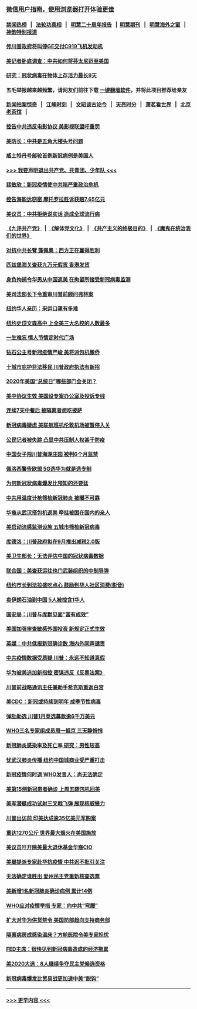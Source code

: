 ### [微信用户指南，使用浏览器打开体验更佳](https://github.com/gfw-breaker/banned-news1/blob/master/indexes/wechat-guide.md?t=0)
#### [禁闻热榜](热点新闻.md?t=0)  &nbsp;&nbsp;|&nbsp;&nbsp; [法轮功真相](https://github.com/gfw-breaker/truth/blob/master/README.md?t=0) &nbsp;&nbsp;|&nbsp;&nbsp; [明慧二十周年报告](https://github.com/gfw-breaker/mh-reports/blob/master/README.md?t=0) &nbsp;&nbsp;|&nbsp;&nbsp;[明慧期刊](https://github.com/gfw-breaker/mh-qikan) &nbsp;&nbsp;|&nbsp;&nbsp; [明慧海外之窗](https://github.com/gfw-breaker/mh-news/blob/master/README.md?t=0) &nbsp;&nbsp;|&nbsp;&nbsp; [神韵特别报道](https://github.com/gfw-breaker/mh-news/blob/master/shenyun.md?t=0)
#### [传川普政府将叫停GE交付C919飞机发动机](../pages/nsc412/n11871600.md?t=02161102) 
#### [美记者卧底调查：中共如何将芬太尼运至美国](../pages/nsc412/n11871821.md?t=02161102) 
#### [研究：冠状病毒在物体上存活力最长9天](../pages/nsc412/n11871871.md?t=02161102) 
#### 五毛举报越来越频繁，请网友们前往下载 [一键翻墙软件](https://github.com/gfw-breaker/ssr-accounts)，并将此项目推荐给亲友
#### [新闻拍案惊奇](https://github.com/gfw-breaker/banned-news1/blob/master/pages/link4.md) &nbsp;&nbsp;|&nbsp;&nbsp; [江峰时刻](https://github.com/gfw-breaker/banned-news1/blob/master/pages/link4.md) &nbsp;&nbsp;|&nbsp;&nbsp; [文昭谈古论今](https://github.com/gfw-breaker/banned-news1/blob/master/pages/link4.md) &nbsp;&nbsp;|&nbsp;&nbsp; [天亮时分](https://github.com/gfw-breaker/banned-news1/blob/master/pages/link4.md) &nbsp;&nbsp;|&nbsp;&nbsp; [萧茗看世界](https://github.com/gfw-breaker/banned-news1/blob/master/pages/link4.md) &nbsp;&nbsp;|&nbsp;&nbsp; [北京老茶馆](https://github.com/gfw-breaker/banned-news1/blob/master/pages/link4.md) &nbsp;&nbsp;|&nbsp;&nbsp; 
#### [控告中共违反电影协议 美影视联盟吁重罚](../pages/nsc412/n11871820.md?t=02161102) 
#### [美防长：中共是五角大楼头号问题](../pages/nsc412/n11871768.md?t=02161102) 
#### [威士特丹号邮轮首例新冠病例是美国人](../pages/nsc412/n11871731.md?t=02161102) 
#### [>>> 我要声明退出共产党、共青团、少年队 <<<](https://github.com/begood0513/goodnews/blob/master/quit/letter.md) 
#### [裴敏欣：新冠疫情使中共陷严重政治危机](../pages/nsc412/n11871514.md?t=02161102) 
#### [控告海能达窃密 摩托罗拉胜诉获赔7.65亿元](../pages/nsc412/n11871594.md?t=02161102) 
#### [美议员：中共拒绝说实话 造成全球流行病](../pages/nsc412/n11871582.md?t=02161102) 
#### [《九评共产党》](https://github.com/begood0513/9ping.md/blob/master/README.md) &nbsp;|&nbsp; [《解体党文化》](../../../../jtdwh.md/blob/master/README.md)  &nbsp;|&nbsp; [《共产主义的终极目的》](../../../../gczydzjmd.md/blob/master/README.md) &nbsp;|&nbsp; [《魔鬼在统治我们的世界》](../../../../mgztzwmdsj.md/blob/master/README.md) 
#### [对抗中共长臂 蓬佩奥：西方正在赢得胜利](../pages/nsc412/n11871500.md?t=02161102) 
#### [匹兹堡海关查获九万元假货 香港发货](../pages/nsc412/n11870716.md?t=02161102) 
#### [身负拘捕令华男从中国返美  在拘留所接受新冠病毒监测](../pages/nsc412/n11870710.md?t=02161102) 
#### [美司法部长下令重审川普前顾问弗林案](../pages/nsc412/n11870258.md?t=02161102) 
#### [纽约华人亲历：采运口罩有多难](../pages/nsc412/n11870531.md?t=02161102) 
#### [纽约史岱文森高中  上全美三大名校的人数最多](../pages/nsc412/n11870557.md?t=02161102) 
#### [一生难忘 情人节情定时代广场](../pages/nsc412/n11870536.md?t=02161102) 
#### [钻石公主号新冠疫情严峻 美将派包机撤侨](../pages/nsc412/n11870505.md?t=02161102) 
#### [十城市庇护非法移民 川普政府执法有新招](../pages/nsc412/n11870410.md?t=02161102) 
#### [2020年美国“总统日”哪些部门会关闭？](../pages/nsc412/n11870148.md?t=02161102) 
#### [美中协议生效 美国设专案办公室及投诉专线](../pages/nsc412/n11870266.md?t=02161102) 
#### [连续7天中餐后 被隔离者想吃披萨](../pages/nsc412/n11870243.md?t=02161102) 
#### [新冠病毒疑虑 美联航班机伦敦机场被暂停入关](../pages/nsc412/n11870015.md?t=02161102) 
#### [公民记者被失踪 凸显中共压制人权甚于防疫](../pages/nsc412/n11870042.md?t=02161102) 
#### [中国女子闯川普海湖庄园 被判6个月监禁](../pages/nsc412/n11869919.md?t=02161102) 
#### [佩洛西警告欧盟 5G选华为就是选专制](../pages/nsc412/n11869898.md?t=02161102) 
#### [为何新冠状病毒爆发比预知的还要猛](../pages/nsc412/n11869828.md?t=02161102) 
#### [中共用温度计枪筛检新冠肺炎 被曝不可靠](../pages/nsc412/n11869707.md?t=02161102) 
#### [华裔从武汉搭包机返美 牵挂被困在国内的亲人](../pages/nsc412/n11869711.md?t=02161102) 
#### [美启动流感监测设施 五城市筛检新冠病毒](../pages/nsc412/n11869689.md?t=02161102) 
#### [库德洛：川普政府拟在9月推出减税2.0版](../pages/nsc412/n11869627.md?t=02161102) 
#### [美卫生部长：无法评估中国的冠状病毒数据](../pages/nsc412/n11869301.md?t=02161102) 
#### [联合国：美查获运往也门武装组织的中制导弹](../pages/nsc412/n11868677.md?t=02161102) 
#### [纽约市长到法拉盛吃点心  鼓励到华人社区消费(影音)](../pages/nsc412/n11868197.md?t=02161102) 
#### [卖伊朗石油到中国  5人被控含1华人](../pages/nsc412/n11867988.md?t=02161102) 
#### [国安局：川普与库默见面“富有成效”](../pages/nsc412/n11867976.md?t=02161102) 
#### [美国加强审查敏感外国投资 新规定正式生效](../pages/nsc412/n11868041.md?t=02161102) 
#### [英媒：中共低报新冠确诊数 海内外同声谴责](../pages/nsc412/n11867421.md?t=02161102) 
#### [中共疫情数据受质疑 川普：永远不知道真假](../pages/nsc412/n11867195.md?t=02161102) 
#### [华为被美追加新指控 密谋违反《反黑法案》](../pages/nsc412/n11867191.md?t=02161102) 
#### [川普前战略通讯主任兼助手希克斯重返白宫](../pages/nsc412/n11867104.md?t=02161102) 
#### [美CDC：新冠或持续到明年 成季节性病毒](../pages/nsc412/n11867279.md?t=02161102) 
#### [弹劾助选 川普1月竞选募款逾6千万美元](../pages/nsc412/n11866950.md?t=02161102) 
#### [WHO三名专家组成员周一抵京 三天静悄悄](../pages/nsc412/n11866947.md?t=02161102) 
#### [新冠肺炎感染率及死亡率 研究：男性较高](../pages/nsc412/n11866956.md?t=02161102) 
#### [忧武汉肺炎传播 纽约中国城商业受严重打击](../pages/nsc412/n11866902.md?t=02161102) 
#### [新冠疫情何时退 WHO发言人：尚无法确定](../pages/nsc412/n11866864.md?t=02161102) 
#### [美第15例新冠患者确诊 上周五随包机回美](../pages/nsc412/n11866852.md?t=02161102) 
#### [美军潜艇成功试射三叉戟飞弹 展现核威慑力](../pages/nsc412/n11866046.md?t=02161102) 
#### [川普出访前 印美达成逾35亿美元军购案](../pages/nsc412/n11865444.md?t=02161102) 
#### [重达1270公斤 世界最大烟火在美国施放](../pages/nsc412/n11865198.md?t=02161102) 
#### [美议员吁开除美最大退休基金华裔CIO](../pages/nsc412/n11865230.md?t=02161102) 
#### [美屡提派专家赴华抗疫情 中共迟不批引关注](../pages/nsc412/n11864719.md?t=02161102) 
#### [无法确定谁胜出 爱州民主党重新核查选票](../pages/nsc412/n11864830.md?t=02161102) 
#### [美新增1名新冠肺炎确诊病例 累计14例](../pages/nsc412/n11864893.md?t=02161102) 
#### [WHO应对疫情举措 专家：向中共“弯腰”](../pages/nsc412/n11864727.md?t=02161102) 
#### [扩大对华为供货禁令 美国防部趋向支持商务部](../pages/nsc412/n11864773.md?t=02161102) 
#### [隔离病房成感染温床？方舱医院令美专家担忧](../pages/nsc412/n11864575.md?t=02161102) 
#### [FED主席：很快见到新冠病毒造成的经济拖累](../pages/nsc412/n11864507.md?t=02161102) 
#### [美2020大选：8人继续争夺民主党候选资格](../pages/nsc412/n11864327.md?t=02161102) 
#### [新冠病毒爆发比贸易战更加速中美“脱钩”](../pages/nsc412/n11864470.md?t=02161102) 

----
#### [ >>> 更早内容 <<< ](../indexes/nsc412-earlier.md)
